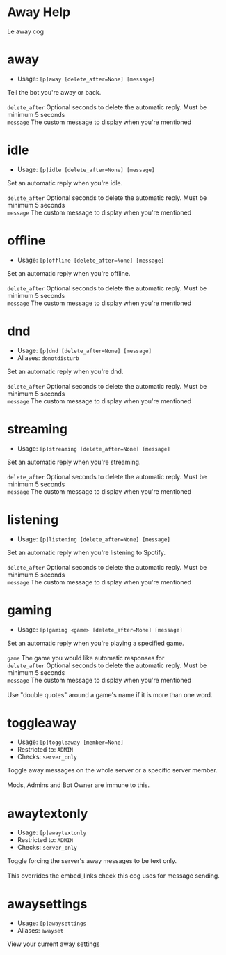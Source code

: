 # Away Help

Le away cog

# away
 - Usage: `[p]away [delete_after=None] [message] `

Tell the bot you're away or back.<br/><br/>`delete_after` Optional seconds to delete the automatic reply. Must be minimum 5 seconds<br/>`message` The custom message to display when you're mentioned

# idle
 - Usage: `[p]idle [delete_after=None] [message] `

Set an automatic reply when you're idle.<br/><br/>`delete_after` Optional seconds to delete the automatic reply. Must be minimum 5 seconds<br/>`message` The custom message to display when you're mentioned

# offline
 - Usage: `[p]offline [delete_after=None] [message] `

Set an automatic reply when you're offline.<br/><br/>`delete_after` Optional seconds to delete the automatic reply. Must be minimum 5 seconds<br/>`message` The custom message to display when you're mentioned

# dnd
 - Usage: `[p]dnd [delete_after=None] [message] `
 - Aliases: `donotdisturb`

Set an automatic reply when you're dnd.<br/><br/>`delete_after` Optional seconds to delete the automatic reply. Must be minimum 5 seconds<br/>`message` The custom message to display when you're mentioned

# streaming
 - Usage: `[p]streaming [delete_after=None] [message] `

Set an automatic reply when you're streaming.<br/><br/>`delete_after` Optional seconds to delete the automatic reply. Must be minimum 5 seconds<br/>`message` The custom message to display when you're mentioned

# listening
 - Usage: `[p]listening [delete_after=None] [message] `

Set an automatic reply when you're listening to Spotify.<br/><br/>`delete_after` Optional seconds to delete the automatic reply. Must be minimum 5 seconds<br/>`message` The custom message to display when you're mentioned

# gaming
 - Usage: `[p]gaming <game> [delete_after=None] [message] `

Set an automatic reply when you're playing a specified game.<br/><br/>`game` The game you would like automatic responses for<br/>`delete_after` Optional seconds to delete the automatic reply. Must be minimum 5 seconds<br/>`message` The custom message to display when you're mentioned<br/><br/>Use "double quotes" around a game's name if it is more than one word.

# toggleaway
 - Usage: `[p]toggleaway [member=None] `
 - Restricted to: `ADMIN`
 - Checks: `server_only`

Toggle away messages on the whole server or a specific server member.<br/><br/>Mods, Admins and Bot Owner are immune to this.

# awaytextonly
 - Usage: `[p]awaytextonly `
 - Restricted to: `ADMIN`
 - Checks: `server_only`

Toggle forcing the server's away messages to be text only.<br/><br/>This overrides the embed_links check this cog uses for message sending.

# awaysettings
 - Usage: `[p]awaysettings `
 - Aliases: `awayset`

View your current away settings

